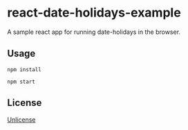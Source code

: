 # react-date-holidays-example 

A sample react app for running date-holidays in the browser.

## Usage

```
npm install

npm start
```

## License

[Unlicense](https://unlicense.org/)

